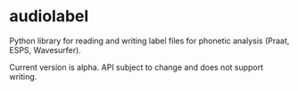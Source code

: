 audiolabel
==========

Python library for reading and writing label files for phonetic analysis (Praat, ESPS, Wavesurfer).

Current version is alpha. API subject to change and does not support writing.
